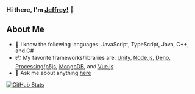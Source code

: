### Hi there, I'm [Jeffrey!](https://jeffreyharmon.me) 👋 

## About Me
- 💾 I know the following languages: JavaScript, TypeScript, Java, C++, and C#
- 📦 My favorite frameworks/libraries are: [Unity](https://unity.com), [Node.js](https://nodejs.org), [Deno](https://deno.land), [Processing/p5js](https://processing.org), [MongoDB](https://mongodb.com), and [Vue.js](https://vuejs.org)
- 💬 Ask me about anything [here](https://github.com/SquarePear/SquarePear/issues)

<!-- Credit: https://github.com/anuraghazra/github-readme-stats -->
[![GitHub Stats](https://github-readme-stats.vercel.app/api?username=SquarePear&count_private=true&show_icons=true&theme=dracula)](https://github.com/anuraghazra/github-readme-stats)
